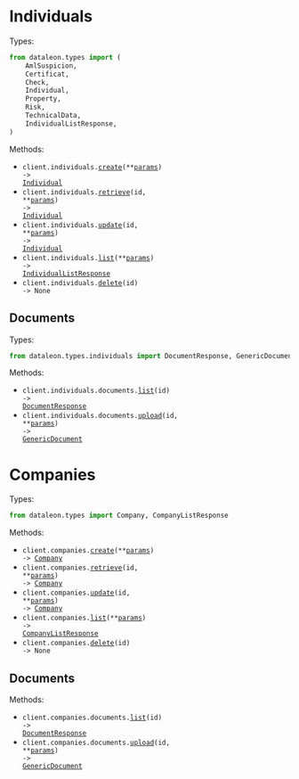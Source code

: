 # Individuals

Types:

```python
from dataleon.types import (
    AmlSuspicion,
    Certificat,
    Check,
    Individual,
    Property,
    Risk,
    TechnicalData,
    IndividualListResponse,
)
```

Methods:

- <code title="post /individuals">client.individuals.<a href="./src/dataleon/resources/individuals/individuals.py">create</a>(\*\*<a href="src/dataleon/types/individual_create_params.py">params</a>) -> <a href="./src/dataleon/types/individual.py">Individual</a></code>
- <code title="get /individuals/{id}">client.individuals.<a href="./src/dataleon/resources/individuals/individuals.py">retrieve</a>(id, \*\*<a href="src/dataleon/types/individual_retrieve_params.py">params</a>) -> <a href="./src/dataleon/types/individual.py">Individual</a></code>
- <code title="put /individuals/{id}">client.individuals.<a href="./src/dataleon/resources/individuals/individuals.py">update</a>(id, \*\*<a href="src/dataleon/types/individual_update_params.py">params</a>) -> <a href="./src/dataleon/types/individual.py">Individual</a></code>
- <code title="get /individuals">client.individuals.<a href="./src/dataleon/resources/individuals/individuals.py">list</a>(\*\*<a href="src/dataleon/types/individual_list_params.py">params</a>) -> <a href="./src/dataleon/types/individual_list_response.py">IndividualListResponse</a></code>
- <code title="delete /individuals/{id}">client.individuals.<a href="./src/dataleon/resources/individuals/individuals.py">delete</a>(id) -> None</code>

## Documents

Types:

```python
from dataleon.types.individuals import DocumentResponse, GenericDocument
```

Methods:

- <code title="get /individuals/{id}/documents">client.individuals.documents.<a href="./src/dataleon/resources/individuals/documents.py">list</a>(id) -> <a href="./src/dataleon/types/individuals/document_response.py">DocumentResponse</a></code>
- <code title="post /individuals/{id}/documents">client.individuals.documents.<a href="./src/dataleon/resources/individuals/documents.py">upload</a>(id, \*\*<a href="src/dataleon/types/individuals/document_upload_params.py">params</a>) -> <a href="./src/dataleon/types/individuals/generic_document.py">GenericDocument</a></code>

# Companies

Types:

```python
from dataleon.types import Company, CompanyListResponse
```

Methods:

- <code title="post /companies">client.companies.<a href="./src/dataleon/resources/companies/companies.py">create</a>(\*\*<a href="src/dataleon/types/company_create_params.py">params</a>) -> <a href="./src/dataleon/types/company.py">Company</a></code>
- <code title="get /companies/{id}">client.companies.<a href="./src/dataleon/resources/companies/companies.py">retrieve</a>(id, \*\*<a href="src/dataleon/types/company_retrieve_params.py">params</a>) -> <a href="./src/dataleon/types/company.py">Company</a></code>
- <code title="put /companies/{id}">client.companies.<a href="./src/dataleon/resources/companies/companies.py">update</a>(id, \*\*<a href="src/dataleon/types/company_update_params.py">params</a>) -> <a href="./src/dataleon/types/company.py">Company</a></code>
- <code title="get /companies">client.companies.<a href="./src/dataleon/resources/companies/companies.py">list</a>(\*\*<a href="src/dataleon/types/company_list_params.py">params</a>) -> <a href="./src/dataleon/types/company_list_response.py">CompanyListResponse</a></code>
- <code title="delete /companies/{id}">client.companies.<a href="./src/dataleon/resources/companies/companies.py">delete</a>(id) -> None</code>

## Documents

Methods:

- <code title="get /companies/{id}/documents">client.companies.documents.<a href="./src/dataleon/resources/companies/documents.py">list</a>(id) -> <a href="./src/dataleon/types/individuals/document_response.py">DocumentResponse</a></code>
- <code title="post /companies/{id}/documents">client.companies.documents.<a href="./src/dataleon/resources/companies/documents.py">upload</a>(id, \*\*<a href="src/dataleon/types/companies/document_upload_params.py">params</a>) -> <a href="./src/dataleon/types/individuals/generic_document.py">GenericDocument</a></code>
